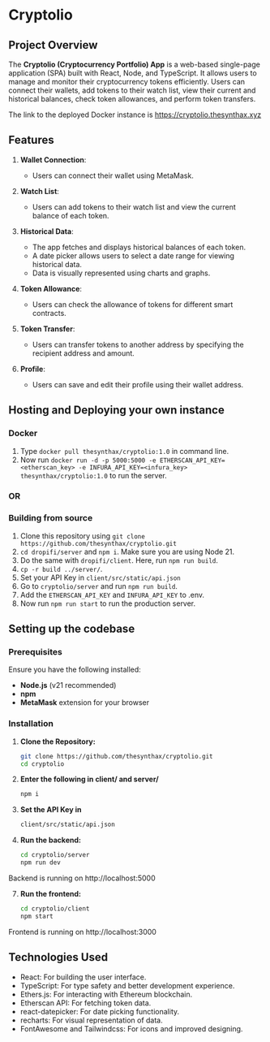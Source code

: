 # Cryptolio

## Project Overview

The **Cryptolio (Cryptocurrency Portfolio) App** is a web-based single-page application (SPA) built with React, Node, and TypeScript. It allows users to manage and monitor their cryptocurrency tokens efficiently. Users can connect their wallets, add tokens to their watch list, view their current and historical balances, check token allowances, and perform token transfers.

The link to the deployed Docker instance is https://cryptolio.thesynthax.xyz

## Features

1. **Wallet Connection**:
   - Users can connect their wallet using MetaMask.
   
2. **Watch List**:
   - Users can add tokens to their watch list and view the current balance of each token.

3. **Historical Data**:
   - The app fetches and displays historical balances of each token.
   - A date picker allows users to select a date range for viewing historical data.
   - Data is visually represented using charts and graphs.

4. **Token Allowance**:
   - Users can check the allowance of tokens for different smart contracts.

5. **Token Transfer**:
   - Users can transfer tokens to another address by specifying the recipient address and amount.

6. **Profile**:
   - Users can save and edit their profile using their wallet address.

## Hosting and Deploying your own instance
### Docker
1) Type `docker pull thesynthax/cryptolio:1.0` in command line.
2) Now run `docker run -d -p 5000:5000 -e ETHERSCAN_API_KEY=<etherscan_key> -e INFURA_API_KEY=<infura_key> thesynthax/cryptolio:1.0` to run the server.
### OR
### Building from source
1) Clone this repository using `git clone https://github.com/thesynthax/cryptolio.git`
2) `cd dropifi/server` and `npm i`. Make sure you are using Node 21.
3) Do the same with `dropifi/client`. Here, run `npm run build`.
4) `cp -r build ../server/`.
5) Set your API Key in `client/src/static/api.json`
6) Go to `cryptolio/server` and run `npm run build`.
7) Add the `ETHERSCAN_API_KEY` and `INFURA_API_KEY` to .env.
8) Now run `npm run start` to run the production server.

## Setting up the codebase

### Prerequisites

Ensure you have the following installed:

- **Node.js** (v21 recommended)
- **npm**
- **MetaMask** extension for your browser

### Installation

1. **Clone the Repository:**
   
   ```bash
   git clone https://github.com/thesynthax/cryptolio.git
   cd cryptolio

3. **Enter the following in client/ and server/**

   ```bash
   npm i

5. **Set the API Key in**

   ```bash
   client/src/static/api.json

6. **Run the backend:**

   ```bash
   cd cryptolio/server
   npm run dev
  Backend is running on http://localhost:5000

7. **Run the frontend:**

   ```bash
   cd cryptolio/client
   npm start
  Frontend is running on http://localhost:3000




## Technologies Used
- React: For building the user interface.
- TypeScript: For type safety and better development experience.
- Ethers.js: For interacting with Ethereum blockchain.
- Etherscan API: For fetching token data.
- react-datepicker: For date picking functionality.
- recharts: For visual representation of data.
- FontAwesome and Tailwindcss: For icons and improved designing.
